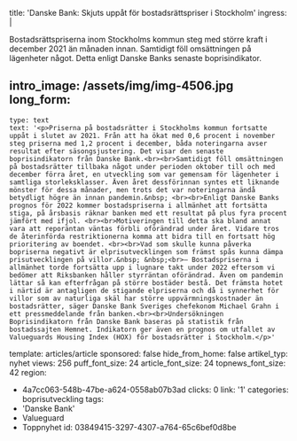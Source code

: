 title: 'Danske Bank: Skjuts uppåt för bostadsrättspriser i Stockholm'
ingress: |
  <p>Bostadsrättspriserna inom Stockholms kommun steg med större kraft i december 2021 än månaden innan. Samtidigt föll omsättningen på lägenheter något. Detta enligt Danske Banks senaste boprisindikator.
  </p>
  
intro_image: /assets/img/img-4506.jpg
long_form:
  -
    type: text
    text: '<p>Priserna på bostadsrätter i Stockholms kommun fortsatte uppåt i slutet av 2021. Från att ha ökat med 0,6 procent i november steg priserna med 1,2 procent i december, båda noteringarna avser resultat efter säsongsjustering. Det visar den senaste boprisindikatorn från Danske Bank.<br><br>Samtidigt föll omsättningen på bostadsrätter tillbaka något under perioden oktober till och med december förra året, en utveckling som var gemensam för lägenheter i samtliga storleksklasser. Även året dessförinnan syntes ett liknande mönster för dessa månader, men trots det var noteringarna ändå betydligt högre än innan pandemin.&nbsp; <br><br>Enligt Danske Banks prognos för 2022 kommer bostadspriserna i allmänhet att fortsätta stiga, på årsbasis räknar banken med ett resultat på plus fyra procent jämfört med ifjol. <br><br>Motiveringen till detta ska bland annat vara att reporäntan väntas förbli oförändrad under året. Vidare tros de återinförda restriktionerna komma att bidra till en fortsatt hög prioritering av boendet. <br><br>Vad som skulle kunna påverka bopriserna negativt är elprisutvecklingen som främst spås kunna dämpa prisutvecklingen på villor.&nbsp; &nbsp;<br>– Bostadspriserna i allmänhet torde fortsätta upp i lugnare takt under 2022 eftersom vi bedömer att Riksbanken håller styrräntan oförändrad. Även om pandemin lättar så kan efterfrågan på större bostäder bestå. Det främsta hotet i närtid är antagligen de stigande elpriserna och då i synnerhet för villor som av naturliga skäl har större uppvärmningskostnader än bostadsrätter, säger Danske Bank Sveriges chefekonom Michael Grahn i ett pressmeddelande från banken.<br><br>Undersökningen Boprisindikatorn från Danske Bank baseras på statistik från bostadssajten Hemnet. Indikatorn ger även en prognos om utfallet av Valueguards Housing Index (HOX) för bostadsrätter i Stockholm.</p>'
template: articles/article
sponsored: false
hide_from_home: false
artikel_typ: nyhet
views: 256
puff_font_size: 24
article_font_size: 24
topnews_font_size: 42
region:
  - 4a7cc063-548b-47be-a624-0558ab07b3ad
clicks: 0
link: '1'
categories: boprisutveckling
tags:
  - 'Danske Bank'
  - Valueguard
  - Toppnyhet
id: 03849415-3297-4307-a764-65c6bef0d8be
